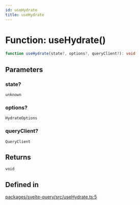 ```yaml
---
id: useHydrate
title: useHydrate
---
```


# Function: useHydrate()

```ts
function useHydrate(state?, options?, queryClient?): void
```

## Parameters

### state?

`unknown`

### options?

`HydrateOptions`

### queryClient?

`QueryClient`

## Returns

`void`

## Defined in

[packages/svelte-query/src/useHydrate.ts:5](https://github.com/TanStack/query/blob/main/packages/svelte-query/src/useHydrate.ts#L5)
